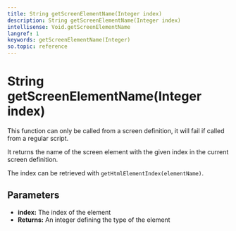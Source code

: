 ```yaml
---
title: String getScreenElementName(Integer index)
description: String getScreenElementName(Integer index)
intellisense: Void.getScreenElementName
langref: 1
keywords: getScreenElementName(Integer)
so.topic: reference
---
```


# String getScreenElementName(Integer index)

This function can only be called from a screen definition, it will fail if called from a regular script.

It returns the name of the screen element with the given index in the current screen definition.

The index can be retrieved with `getHtmlElementIndex(elementName)`.

## Parameters

* **index:** The index of the element
* **Returns:** An integer defining the type of the element
